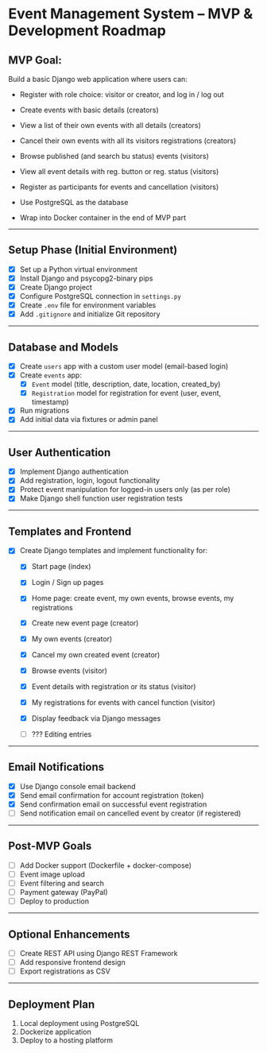 # Event Management System – MVP & Development Roadmap

## MVP Goal:
Build a basic Django web application where users can:
- Register with role choice: visitor or creator, and log in / log out

- Create events with basic details (creators)
- View a list of their own events with all details (creators)
- Cancel their own events with all its visitors registrations (creators)

- Browse published (and search bu status) events (visitors)
- View all event details with reg. button or reg. status (visitors)
- Register as participants for events and cancellation (visitors)

- Use PostgreSQL as the database
- Wrap into Docker container in the end of MVP part

---

## Setup Phase (Initial Environment)

- [x] Set up a Python virtual environment
- [x] Install Django and psycopg2-binary pips
- [x] Create Django project
- [x] Configure PostgreSQL connection in `settings.py`
- [x] Create `.env` file for environment variables
- [x] Add `.gitignore` and initialize Git repository

---

## Database and Models

- [x] Create `users` app with a custom user model (email-based login)
- [x] Create `events` app:
    - [x] `Event` model (title, description, date, location, created_by)
    - [x] `Registration` model for registration for event (user, event, timestamp)
- [x] Run migrations
- [x] Add initial data via fixtures or admin panel

---

## User Authentication

- [x] Implement Django authentication
- [x] Add registration, login, logout functionality
- [x] Protect event manipulation for logged-in users only (as per role)
- [x] Make Django shell function user registration tests 
 
---

## Templates and Frontend

- [x] Create Django templates and implement functionality for:
    - [x] Start page (index)
    - [x] Login / Sign up pages
    - [x] Home page: create event, my own events, browse events, my registrations

    - [x] Create new event page (creator)
    - [x] My own events (creator)
    - [x] Cancel my own created event (creator)

    - [x] Browse events (visitor)
    - [x] Event details with registration or its status (visitor)
    - [x] My registrations for events with cancel function (visitor)

    - [x] Display feedback via Django messages

    - [ ] ??? Editing entries

---

## Email Notifications

- [x] Use Django console email backend
- [x] Send email confirmation for account registration (token)
- [x] Send confirmation email on successful event registration 
- [ ] Send notification email on cancelled event by creator (if registered)

---

## Post-MVP Goals

- [ ] Add Docker support (Dockerfile + docker-compose)
- [ ] Event image upload
- [ ] Event filtering and search
- [ ] Payment gateway (PayPal)
- [ ] Deploy to production

---

## Optional Enhancements

- [ ] Create REST API using Django REST Framework
- [ ] Add responsive frontend design
- [ ] Export registrations as CSV

---

## Deployment Plan

1. Local deployment using PostgreSQL
2. Dockerize application
3. Deploy to a hosting platform

